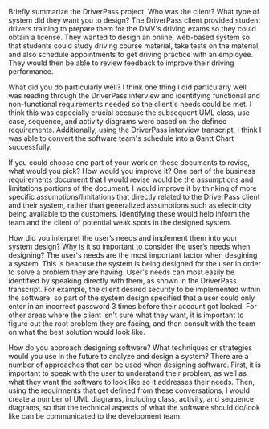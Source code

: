 Briefly summarize the DriverPass project. Who was the client? What type of system did they want you to design?
The DriverPass client provided student drivers training to prepare them for the DMV's driving exams so they could obtain a license. They wanted to design an online, web-based system so that students could study driving course material, take tests on the material, and also schedule appointments to get driving practice with an employee. They would then be able to review feedback to improve their driving performance.

What did you do particularly well?
I think one thing I did particularly well was reading through the DriverPass interview and identifying functional and non-functional requirements needed so the client's needs could be met. I think this was especially crucial because the subsequent UML class, use case, sequence, and activity diagrams were based on the defined requirements. Additionally, using the DriverPass interview transcript, I think I was able to convert the software team's schedule into a Gantt Chart successfully. 

If you could choose one part of your work on these documents to revise, what would you pick? How would you improve it?
One part of the business requirements document that I would revise would be the assumptions and limitations portions of the document. I would improve it by thinking of more specific assumptions/limitations that directly related to the DriverPass client and their system, rather than generalized assumptions such as electricity being available to the customers. Identifying these would help inform the team and the client of potential weak spots in the designed system. 

How did you interpret the user’s needs and implement them into your system design? Why is it so important to consider the user’s needs when designing?
The user's needs are the most important factor when desgining a system. This is beacuse the system is being designed for the user in order to solve a problem they are having. User's needs can most easily be identified by speaking directly with them, as shown in the DriverPass transcript. For example, the client desired security to be implemented within the software, so part of the system design specified that a user could only enter in an incorrect password 3 times before their account got locked. For other areas where the client isn't sure what they want, it is important to figure out the root problem they are facing, and then consult with the team on what the best solution would look like. 

How do you approach designing software? What techniques or strategies would you use in the future to analyze and design a system?
There are a number of approaches that can be used when designing software. First, it is important to speak with the user to understand their problem, as well as what they want the software to look like so it addresses their needs. Then, using the requirments that get defined from these conversations, I would create a number of UML diagrams, including class, activity, and sequence diagrams, so that the technical aspects of what the software should do/look like can be communicated to the development team. 
